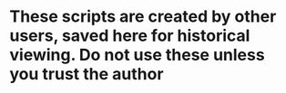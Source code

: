 # These scripts are created by other users, saved here for historical viewing. Do not use these unless you trust the author
